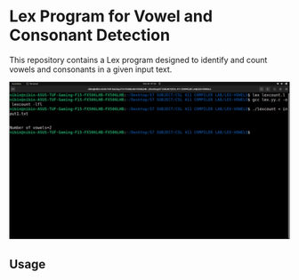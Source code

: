 # Lex Program for Vowel and Consonant Detection

This repository contains a Lex program designed to identify and count vowels and consonants in a given input text.

![Vowel and Consonant](vol.png)

## Usage



